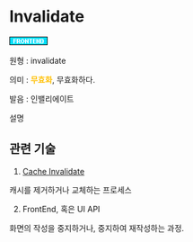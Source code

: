 # Invalidate
![Frontend](../2TAT1C/Label_Frontend.png)

원형 : invalidate

의미  : <span style="color:#FFBF00; font-weight:bold;">무효화</span>, 무효화하다.

발음 : 인밸리에이트

설명

## 관련 기술
1. [Cache Invalidate](https://en.wikipedia.org/wiki/Cache_invalidation
)

캐시를 제거하거나 교체하는 프로세스

2. FrontEnd, 혹은 UI API

화면의 작성을 중지하거나, 중지하여 재작성하는 과정.